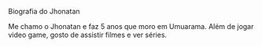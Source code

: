 Biografia do Jhonatan

Me chamo o Jhonatan e faz 5 anos que moro em Umuarama. Além de jogar video game, gosto de assistir filmes e ver séries.